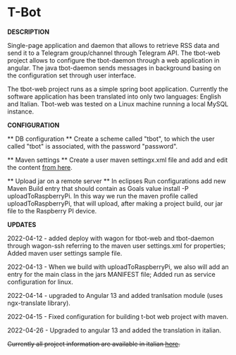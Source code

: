 # T-Bot




**DESCRIPTION**

Single-page application and daemon that allows to retrieve RSS data and send it to a Telegram group/channel through Telegram API. The tbot-web project allows to configure the tbot-daemon through a web application in angular. The java tbot-daemon sends messages in background basing on the configuration set through user interface.


The tbot-web project runs as a simple spring boot application. Currently the software application has been translated into only two languages: English and Italian. Tbot-web was tested on a Linux machine running a local MySQL instance.

**CONFIGURATION**

** DB configuration **
Create a scheme called "tbot", to which the user called "tbot" is associated, with the password "password".

** Maven settings **
Create a user maven settingx.xml file and add and edit the content  [from here](https://github.com/AndreiDodu/t-bot/blob/main/tbot/config-samples/user-maven-settings.xml).


** Upload jar on a remote server **
In eclipses Run configurations add new Maven Build entry that should contain as Goals value install -P uploadToRaspberryPi. In this way we run the maven profile called uploadToRaspberryPi, that will upload, after making a project build, our jar file to the Raspberry PI device.






**UPDATES**

2022-04-12 - added deploy with wagon for tbot-web and tbot-daemon through wagon-ssh referring to the maven user settings.xml for properties; Added maven user settings sample file.

2022-04-13 - When we build with uploadToRaspberryPi, we also will add an entry for the main class in the jars MANIFEST file; Added run as service configuration for linux. 

2022-04-14 - upgraded to Angular 13 and added tranlsation module (uses ngx-translate library).

2022-04-15 - Fixed configuration for building t-bot web project with maven.

2022-04-26 - Upgraded to angular 13 and added the translation in italian.

~~Currently all project information are available in italian [here](http://dodu.it/it/t-bot/).~~
